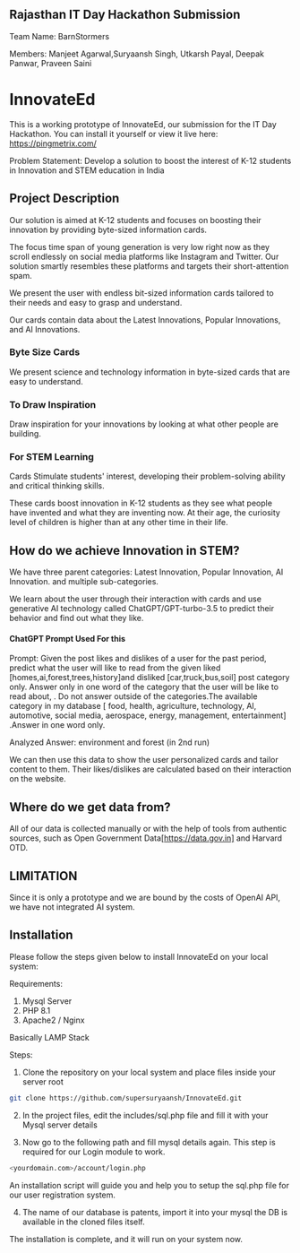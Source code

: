 
## Rajasthan IT Day Hackathon Submission

Team Name: BarnStormers

Members: Manjeet Agarwal,Suryaansh Singh, Utkarsh Payal, Deepak Panwar, Praveen Saini 
#     InnovateEd

This is a working prototype of InnovateEd, our submission for the IT Day Hackathon. You can install it yourself or view it live here:
https://pingmetrix.com/


Problem Statement: Develop a solution to boost the interest of K-12 students in Innovation and STEM education in India
## Project Description

Our solution is aimed at K-12 students and focuses on boosting their innovation by providing byte-sized information cards.

The focus time span of young generation is very low right now as they scroll endlessly on social media platforms like Instagram and Twitter. Our solution smartly resembles these platforms and targets their short-attention spam.

We present the user with endless bit-sized information cards tailored to their needs and easy to grasp and understand.

Our cards contain data about the Latest Innovations, Popular Innovations, and AI Innovations.

### Byte Size Cards
We present science and technology information in byte-sized cards that are easy to understand.


### To Draw Inspiration
Draw inspiration for your innovations by looking at what other people are building.


### For STEM Learning
Cards Stimulate students' interest, developing their problem-solving ability and critical thinking skills.


These cards boost innovation in K-12 students as they see what people have invented and what they are inventing now. At their age, the curiosity level of children is higher than at any other time in their life.


## How do we achieve Innovation in STEM?
We have three parent categories: Latest Innovation, Popular Innovation, AI Innovation. and multiple sub-categories.

We learn about the user through their interaction with cards and use generative AI technology called ChatGPT/GPT-turbo-3.5 to predict their behavior and find out what they like.

#### ChatGPT Prompt Used For this
Prompt: Given the post likes and dislikes of a user for the past period, predict what the user will like to read from the given liked [homes,ai,forest,trees,history]and disliked [car,truck,bus,soil] post category only. Answer only in one word of the category that the user will be like  to read about, . Do not answer outside of the categories.The available category in my database [ food, health, agriculture, technology, AI, automotive, social media, aerospace, energy, management, entertainment] .Answer in one word only.

Analyzed Answer: environment and forest (in 2nd run)

We can then use this data to show the user personalized cards and tailor content to them. Their likes/dislikes are calculated based on their interaction on the website.


## Where do we get data from?

All of our data is collected manually or with the help of tools from authentic sources, such as Open Government Data[https://data.gov.in] and Harvard OTD. 

## LIMITATION
Since it is only a prototype and we are bound by the costs of OpenAI API, we have not integrated AI system.
## Installation

Please follow the steps given below to install InnovateEd on your local system:

Requirements:
1. Mysql Server
2. PHP 8.1 
3. Apache2 / Nginx

Basically LAMP Stack

Steps:
1. Clone the repository on your local system and place files inside your server root
```sh
git clone https://github.com/supersuryaansh/InnovateEd.git
```
2. In the project files, edit the includes/sql.php file and fill it with your Mysql server details

3. Now go to the following path and fill mysql details again. This step is required for our Login module to work.
```sh
<yourdomain.com>/account/login.php
```
An installation script will guide you and help you to setup the sql.php file for our user registration system.

4. The name of our database is patents, import it into your mysql the DB is available in the cloned files itself.

The installation is complete, and it will run on your system now.
